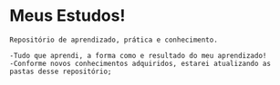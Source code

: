 # Meus Estudos!
    Repositório de aprendizado, prática e conhecimento.

    -Tudo que aprendi, a forma como e resultado do meu aprendizado!
    -Conforme novos conhecimentos adquiridos, estarei atualizando as pastas desse repositório;
